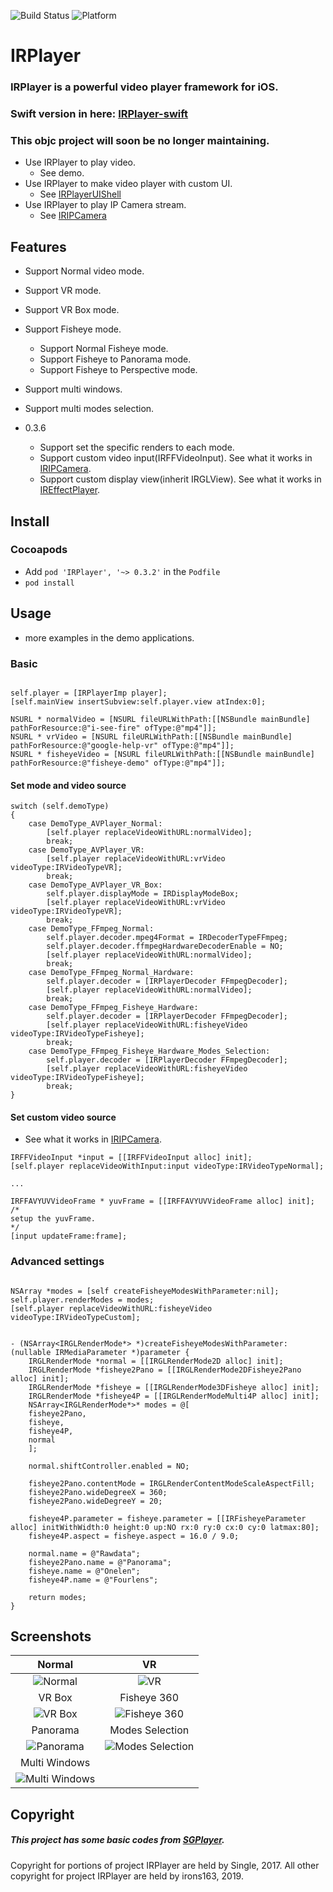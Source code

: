 ![Build Status](https://img.shields.io/badge/build-%20passing%20-brightgreen.svg)
![Platform](https://img.shields.io/badge/Platform-%20iOS%20-blue.svg)

# IRPlayer

### IRPlayer is a powerful video player framework for iOS.

### Swift version in here: [IRPlayer-swift](https://github.com/irons163/IRPlayer-swift)
### This objc project will soon be no longer maintaining.

- Use IRPlayer to play video.
    - See demo.
- Use IRPlayer to make video player with custom UI.
    - See [IRPlayerUIShell](https://github.com/irons163/IRPlayerUIShell)
- Use IRPlayer to play IP Camera stream.
    - See [IRIPCamera](https://github.com/irons163/IRIPCamera)

## Features

- Support Normal video mode.
- Support VR mode.
- Support VR Box mode.
- Support Fisheye mode.
    - Support Normal Fisheye mode.
    - Support Fisheye to Panorama mode.
    - Support Fisheye to Perspective mode.
- Support multi windows.
- Support multi modes selection.

- 0.3.6
    - Support set the specific renders to each mode.
    - Support custom video input(IRFFVideoInput). See what it works in [IRIPCamera](https://github.com/irons163/IRIPCamera).
    - Support custom display view(inherit IRGLView). See what it works in [IREffectPlayer](https://github.com/irons163/IREffectPlayer).

## Install
### Cocoapods
- Add `pod 'IRPlayer', '~> 0.3.2'`  in the `Podfile`
- `pod install`

## Usage

- more examples in the demo applications.

### Basic

```obj-c

self.player = [IRPlayerImp player];
[self.mainView insertSubview:self.player.view atIndex:0];

NSURL * normalVideo = [NSURL fileURLWithPath:[[NSBundle mainBundle] pathForResource:@"i-see-fire" ofType:@"mp4"]];
NSURL * vrVideo = [NSURL fileURLWithPath:[[NSBundle mainBundle] pathForResource:@"google-help-vr" ofType:@"mp4"]];
NSURL * fisheyeVideo = [NSURL fileURLWithPath:[[NSBundle mainBundle] pathForResource:@"fisheye-demo" ofType:@"mp4"]];

```

#### Set mode and video source

``` obj-c
switch (self.demoType)
{
    case DemoType_AVPlayer_Normal:
        [self.player replaceVideoWithURL:normalVideo];
        break;
    case DemoType_AVPlayer_VR:
        [self.player replaceVideoWithURL:vrVideo videoType:IRVideoTypeVR];
        break;
    case DemoType_AVPlayer_VR_Box:
        self.player.displayMode = IRDisplayModeBox;
        [self.player replaceVideoWithURL:vrVideo videoType:IRVideoTypeVR];
        break;
    case DemoType_FFmpeg_Normal:
        self.player.decoder.mpeg4Format = IRDecoderTypeFFmpeg;
        self.player.decoder.ffmpegHardwareDecoderEnable = NO;
        [self.player replaceVideoWithURL:normalVideo];
        break;
    case DemoType_FFmpeg_Normal_Hardware:
        self.player.decoder = [IRPlayerDecoder FFmpegDecoder];
        [self.player replaceVideoWithURL:normalVideo];
        break;
    case DemoType_FFmpeg_Fisheye_Hardware:
        self.player.decoder = [IRPlayerDecoder FFmpegDecoder];
        [self.player replaceVideoWithURL:fisheyeVideo videoType:IRVideoTypeFisheye];
        break;
    case DemoType_FFmpeg_Fisheye_Hardware_Modes_Selection:
        self.player.decoder = [IRPlayerDecoder FFmpegDecoder];
        [self.player replaceVideoWithURL:fisheyeVideo videoType:IRVideoTypeFisheye];
        break;
}

```

#### Set custom video source

- See what it works in [IRIPCamera](https://github.com/irons163/IRIPCamera).

``` obj-c
IRFFVideoInput *input = [[IRFFVideoInput alloc] init];
[self.player replaceVideoWithInput:input videoType:IRVideoTypeNormal];

...

IRFFAVYUVVideoFrame * yuvFrame = [[IRFFAVYUVVideoFrame alloc] init];
/*
setup the yuvFrame.
*/
[input updateFrame:frame];
```

### Advanced settings
```obj-c

NSArray *modes = [self createFisheyeModesWithParameter:nil];
self.player.renderModes = modes;
[self.player replaceVideoWithURL:fisheyeVideo videoType:IRVideoTypeCustom];


- (NSArray<IRGLRenderMode*> *)createFisheyeModesWithParameter:(nullable IRMediaParameter *)parameter {
    IRGLRenderMode *normal = [[IRGLRenderMode2D alloc] init];
    IRGLRenderMode *fisheye2Pano = [[IRGLRenderMode2DFisheye2Pano alloc] init];
    IRGLRenderMode *fisheye = [[IRGLRenderMode3DFisheye alloc] init];
    IRGLRenderMode *fisheye4P = [[IRGLRenderModeMulti4P alloc] init];
    NSArray<IRGLRenderMode*>* modes = @[
    fisheye2Pano,
    fisheye,
    fisheye4P,
    normal
    ];

    normal.shiftController.enabled = NO;

    fisheye2Pano.contentMode = IRGLRenderContentModeScaleAspectFill;
    fisheye2Pano.wideDegreeX = 360;
    fisheye2Pano.wideDegreeY = 20;

    fisheye4P.parameter = fisheye.parameter = [[IRFisheyeParameter alloc] initWithWidth:0 height:0 up:NO rx:0 ry:0 cx:0 cy:0 latmax:80];
    fisheye4P.aspect = fisheye.aspect = 16.0 / 9.0;

    normal.name = @"Rawdata";
    fisheye2Pano.name = @"Panorama";
    fisheye.name = @"Onelen";
    fisheye4P.name = @"Fourlens";

    return modes;
}

```

## Screenshots
| Normal | VR |
|:---:|:---:|
| ![Normal](./demo/ScreenShots/demo1.PNG)  |  ![VR](./demo/ScreenShots/demo2.PNG)  |
| VR Box| Fisheye 360 |
| ![VR Box](./demo/ScreenShots/demo3.PNG) | ![Fisheye 360](./demo/ScreenShots/demo4.PNG) |
| Panorama| Modes Selection |
| ![Panorama](./demo/ScreenShots/demo5.PNG) | ![Modes Selection](./demo/ScreenShots/demo6.PNG) |
| Multi Windows |  |
| ![Multi Windows](./demo/ScreenShots/demo7.PNG)|  |


## Copyright

##### This project has some basic codes from [SGPlayer](https://github.com/libobjc/SGPlayer).

Copyright for portions of project IRPlayer are held by Single, 2017. 
All other copyright for project IRPlayer are held by irons163, 2019.
